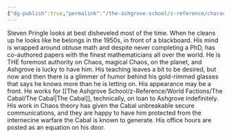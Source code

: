 ```yaml
---
{"dg-publish":true,"permalink":"/the-ashgrove-school/z-reference/characters/masters/steven-pringle/"}
---
```


Steven Pringle looks at best disheveled most of the time. When he cleans up he looks like he belongs in the 1950s, in front of a blackboard. His mind is wrapped around obtuse math and despite never completing a PhD, has co-authored papers with the finest mathematicians all over the world. He is THE foremost authority on Chaos, magical Chaos, on the planet, and Ashgrove is lucky to have him. His teaching leaves a bit to be desired, but now and then there is a glimmer of humor behind his gold-rimmed glasses that says he knows more than he is letting on. His appearance may be a front. He works for [[The Ashgrove School/z-Reference/World Factions/The Cabal/The Cabal\|The Cabal]], technically, on loan to Ashgrove indefinitely. His work in Chaos theory has given the Cabal unbreakable secure communications, and they are happy to have him protected from the internecine warfare the Cabal is known to generate. His office hours are posted as an equation on his door.
